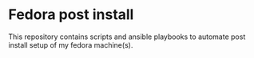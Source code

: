 # Fedora post install

This repository contains scripts and ansible playbooks to automate post install
setup of my fedora machine(s).
